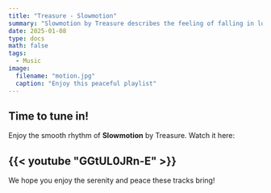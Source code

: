 ```yaml
---
title: "Treasure - Slowmotion"
summary: "Slowmotion by Treasure describes the feeling of falling in love that makes time seem to slow down. The lyrics reflect the desire to enjoy every moment with the people you love."
date: 2025-01-08
type: docs
math: false
tags:
  - Music
image:
  filename: "motion.jpg"
  caption: "Enjoy this peaceful playlist"
---
```


## Time to tune in!

Enjoy the smooth rhythm of **Slowmotion** by Treasure. Watch it here:

## {{< youtube "GGtUL0JRn-E" >}}

We hope you enjoy the serenity and peace these tracks bring!
